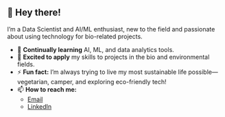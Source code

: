 ## 👋 Hey there!  
I’m a Data Scientist and AI/ML enthusiast, new to the field and passionate about using technology for bio-related projects.
- 🌱 **Continually learning** AI, ML, and data analytics tools.
- 🧬 **Excited to apply** my skills to projects in the bio and environmental fields. 
- ⚡ **Fun fact:** I’m always trying to live my most sustainable life possible—vegetarian, camper, and exploring eco-friendly tech!  
- 📫 **How to reach me:**  
  - [Email](mailto:dany.perez.91@gmail.com)  
  - [LinkedIn](https://www.linkedin.com/in/daniepzg/)  

